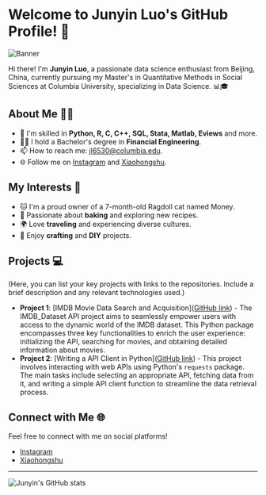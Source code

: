 # Welcome to Junyin Luo's GitHub Profile! 🌟

![Banner]([URL_of_a_personalized_banner_image](https://github.com/JunyinLuo/JunyinLuo/blob/98e52a9578afafb5ae4794a88830a418bb0e3e2e/DALL%C2%B7E%202023-12-05%2000.18.31%20-%20An%20infographic%20illustrating%20a%20female%20data%20scientist's%20professional%20focus%2C%20with%20skills%20in%20Python%2C%20R%2C%20C%2C%20C%2B%2B%2C%20and%20SQL.%20The%20graphic%20should%20include%20femini.png))

Hi there! I'm **Junyin Luo**, a passionate data science enthusiast from Beijing, China, currently pursuing my Master's in Quantitative Methods in Social Sciences at Columbia University, specializing in Data Science. 📊🎓

## About Me 👨‍💻

- 🌱 I'm skilled in **Python, R, C, C++, SQL, Stata, Matlab, Eviews** and more.
- 👨‍🎓 I hold a Bachelor's degree in **Financial Engineering**.
- 📫 How to reach me: [jl6530@columbia.edu](mailto:jl6530@columbia.edu).
- 🌐 Follow me on [Instagram](https://www.instagram.com/nancyluo77/) and [Xiaohongshu](https://www.xiaohongshu.com/user/profile/5fae997d0000000001005aa4).

## My Interests 🚀

- 🐱 I'm a proud owner of a 7-month-old Ragdoll cat named Money.
- 🍰 Passionate about **baking** and exploring new recipes.
- 🌍 Love **traveling** and experiencing diverse cultures.
- 🎨 Enjoy **crafting** and **DIY** projects.

## Projects 💻

(Here, you can list your key projects with links to the repositories. Include a brief description and any relevant technologies used.)

- **Project 1**: [IMDB Movie Data Search and Acquisition]([GitHub link](https://github.com/QMSS-G5072-2023/Junyin_Luo/blob/9763d3bc5be845498ced81ce2b14f7370514b5a0/final_proposal/summit.md)) - The IMDB_Dataset API project aims to seamlessly empower users with access to the dynamic world of the IMDB dataset. This Python package encompasses three key functionalities to enrich the user experience: initializing the API, searching for movies, and obtaining detailed information about movies.
- **Project 2**: [Writing a API Client in Python]([GitHub link](https://github.com/QMSS-G5072-2023/Junyin_Luo/blob/9763d3bc5be845498ced81ce2b14f7370514b5a0/hw08/hw08.ipynb)) - This project involves interacting with web APIs using Python's `requests` package. The main tasks include selecting an appropriate API, fetching data from it, and writing a simple API client function to streamline the data retrieval process.

## Connect with Me 🌐

Feel free to connect with me on social platforms!

- [Instagram](https://www.instagram.com/nancyluo77/)
- [Xiaohongshu](https://www.xiaohongshu.com/user/profile/5fae997d0000000001005aa4)

---

![Junyin's GitHub stats](https://github-readme-stats.vercel.app/api?username=yourGitHubUsername&show_icons=true&theme=radical)

